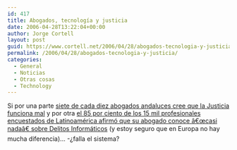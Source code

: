 ```yaml
---
id: 417
title: Abogados, tecnologí­a y justicia
date: 2006-04-28T13:22:04+00:00
author: Jorge Cortell
layout: post
guid: https://www.cortell.net/2006/04/28/abogados-tecnologia-y-justicia/
permalink: /2006/04/28/abogados-tecnologia-y-justicia/
categories:
  - General
  - Noticias
  - Otras cosas
  - Technology
---
```

Si por una parte [siete de cada diez abogados andaluces cree que la Justicia funciona mal](https://www.diariosigno.com/noticia.php?ID=7755) y por otra [el 85 por ciento de los 15 mil profesionales encuestados de Latinoamérica afirmó que su abogado conoce â€œcasi nadaâ€ sobre Delitos Informáticos](https://www.datafull.com/noticias/index.php?id=9017) (y estoy seguro que en Europa no hay mucha diferencia)... -¿falla el sistema?